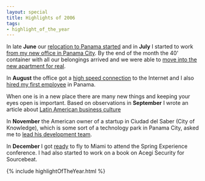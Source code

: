 ```yaml
---
layout: special
title: Highlights of 2006
tags:
- highlight_of_the_year
---
```



In late **June** our [relocation to Panama started](/2006/06/29/were-finally-relocating-to-panama.html) and in **July** I started to work [from my new office in Panama City](/2006/07/10/arrived-in-panama-and-started-working-in-my-new-office.html). By the end of the month the 40' container with all our belongings arrived and we were able to [move into the new apartment for real](/2006/07/23/moving-in.html). 

In **August** the office got a [high speed connection](/2006/08/15/fiber-optics-for-internet-access.html) to the Internet and I also [hired my first employee](/2006/08/23/welcome-antonio.html) in Panama.

When one is in a new place there are many new things and keeping your eyes open is important. Based on observations in **September** I wrote an article about [Latin American business culture](/2006/09/25/latin-american-business-culture.html)

In **November** the American owner of a startup in Ciudad del Saber (City of Knowledge), which is some sort of a technology park in Panama City, asked me to [lead his development team](/2006/11/19/leading-a-mixed-language-development-team.html).

In **December** I got [ready](/2006/12/01/preparing-for-the-spring-experience.html) to fly to Miami to attend the Spring Experience conference. I had also started to work on a book on Acegi Security for Sourcebeat.

{% include highlightOfTheYear.html %}
